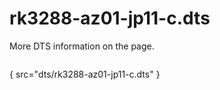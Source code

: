 # rk3288-az01-jp11-c.dts

More DTS information on the [](Linux-DTSs.md) page.

```
```
{ src="dts/rk3288-az01-jp11-c.dts" }
